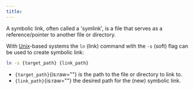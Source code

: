 ```yaml
---
title:
---
```


A symbolic link, often called a \'symlink\', is a file that serves as a
reference/pointer to another file or directory.

With [Unix](unix.html)-based systems the `ln` (link) command with the
`-s` (soft) flag can be used to create symbolic link:

```sh
ln -s {target_path} {link_path}
```

-   `{target_path}`{is:raw=""} is the path to the file or directory to
    link to.
-   `{link_path}`{is:raw=""} the desired path for the (new) symbolic
    link.
